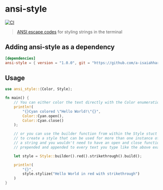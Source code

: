 # ansi-style

[![CI](https://github.com/a-isaiahharvey/ansi-style/actions/workflows/ci.yml/badge.svg)](https://github.com/a-isaiahharvey/ansi-style/actions/workflows/ci.yml)

> [ANSI escape codes](https://en.wikipedia.org/wiki/ANSI_escape_code#Colors_and_Styles) for styling strings in the terminal 

## Adding ansi-style as a dependency

```toml
[dependencies]
ansi-style = { version = "1.0.0", git = "https://github.com/a-isaiahharvey/ansi-style" }
```

## Usage

```rust
use ansi_style::{Color, Style};

fn main() {
    // You can either color the text directly with the Color enumeration
    println!(
        "{}Cyan colored \"Hello World!\"{}",
        Color::Cyan.open(),
        Color::Cyan.close()
    );

    // or you can use the builder function from within the Style stuct
    // to create a style that can be used for more than one instance of
    // a string and you wouldn't need to have an open and close function
    // prepended and appended to every text you type like the above example

    let style = Style::builder().red().strikethrough().build();

    println!(
        "{}",
        style.stylize("Hello World in red with strikethrough")
    )
}
```
